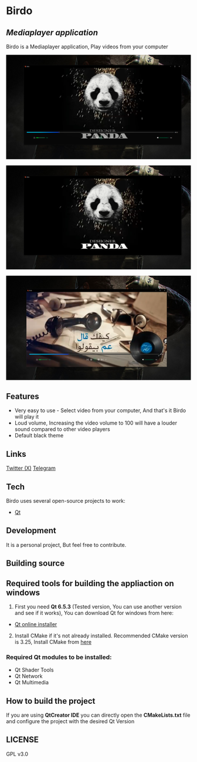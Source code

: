 # Birdo
## _Mediaplayer application_
Birdo is a Mediaplayer application, Play videos from your computer

![Image](https://github.com/ShehabAhmed-Gui/Birdo/blob/dev/metadata/Images/Birdo-Controls-On.png)

![Image](https://github.com/ShehabAhmed-Gui/Birdo/blob/dev/metadata/Images/Birdo-Controls-Hiden.png)

![Image](https://github.com/ShehabAhmed-Gui/Birdo/blob/dev/metadata/Images/Birdo_Another_Photo.png)

## Features

- Very easy to use - Select video from your computer, And that's it Birdo will play it
- Loud volume, Increasing the video volume to 100 will have a louder sound compared to other video players
- Default black theme

## Links

[Twitter (X)](https://twitter.com/Shehab_Ahmed05)
[Telegram](https://t.me/ShehabGuii)

## Tech

Birdo uses several open-source projects to work:

- [Qt](https://www.qt.io/)

## Development

It is a personal project, But feel free to contribute.

## Building source
## Required tools for building the appliaction on windows

1. First you need **Qt 6.5.3** (Tested version, You can use another version and see if it works), You can download Qt for windows from here:
- [Qt online installer](https://www.qt.io/download-open-source)

2. Install CMake if it's not already installed. Recommended CMake version is 3.25, Install CMake from [here](https://cmake.org/download/)

### Required Qt modules to be installed:

- Qt Shader Tools
- Qt Network
- Qt Multimedia

## How to build the project
If you are using **QtCreator IDE** you can directly open the **CMakeLists.txt** file and configure the project with the desired Qt Version

## LICENSE

GPL v3.0